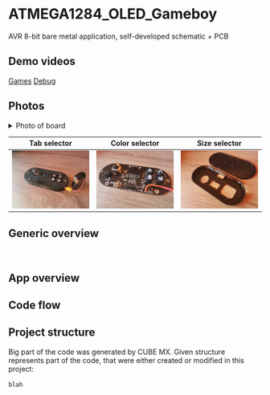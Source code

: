 # ATMEGA1284_OLED_Gameboy
AVR 8-bit bare metal application, self-developed schematic + PCB

## Demo videos
[Games](https://www.youtube.com/watch?v=D_vLn6cdAP8&ab_channel=LeonidTsigrinski)
[Debug](https://www.youtube.com/watch?v=agJH_pz0l60&ab_channel=LeonidTsigrinski)
</br>

## Photos

<details><summary>Photo of board</summary>
<br/>
<img src="/media/assembled.png" width=35% height="auto"/>
</br>
</details>

Tab selector          |  Color selector | Size selector
:-------------------------:|:-------------------------:|:-------------------------:
<img src="/media/assembled.png" width="auto" height="auto"/></br>  |  <img src="/media/pcb.png" width="auto" height="auto"/></br> | <img src="/media/case.png" width="auto" height="auto"/></br> 


## Generic overview



<br/>

## App overview

## Code flow

## Project structure

Big part of the code was generated by CUBE MX. Given structure represents part of the code, that were either created or modified in this project:

```
blah
```